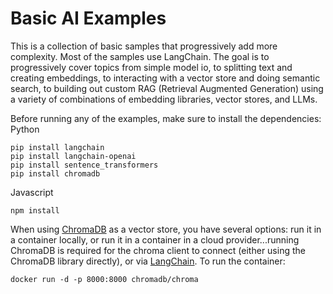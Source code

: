 # Basic AI Examples

This is a collection of basic samples that progressively add more complexity.  Most of the samples use LangChain.  The goal is to progressively cover topics from simple model io, to splitting text and creating embeddings, to interacting with a vector store and doing semantic search, to building out custom RAG (Retrieval Augmented Generation) using a variety of combinations of embedding libraries, vector stores, and LLMs.

Before running any of the examples, make sure to install the dependencies:
Python
```
pip install langchain
pip install langchain-openai
pip install sentence_transformers
pip install chromadb
```

Javascript
```
npm install
```

When using [ChromaDB](https://docs.trychroma.com/usage-guide) as a vector store, you have several options: run it in a container locally, or run it in a container in a cloud provider...running ChromaDB is required for the chroma client to connect (either using the ChromaDB library directly), or via [LangChain](https://js.langchain.com/docs/integrations/vectorstores/chroma#setup).  To run the container:

```
docker run -d -p 8000:8000 chromadb/chroma
```